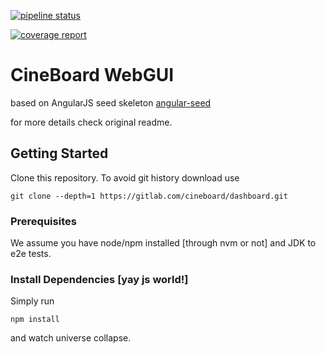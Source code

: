 [![pipeline status](https://gitlab.com/cineboard/dashboard/badges/master/pipeline.svg)](https://gitlab.com/cineboard/dashboard/commits/master)

[![coverage report](https://gitlab.com/cineboard/dashboard/badges/master/coverage.svg)](https://gitlab.com/cineboard/dashboard/commits/master)


# CineBoard WebGUI

based on AngularJS seed skeleton [angular-seed](https://github.com/angular/angular-seed)

for more details check original readme.

## Getting Started

Clone this repository.
To avoid git history download use

`git clone --depth=1 https://gitlab.com/cineboard/dashboard.git`

### Prerequisites

We assume you have node/npm installed [through nvm or not] and JDK to e2e tests.

### Install Dependencies [yay js world!]

Simply run

`npm install`

and watch universe collapse.
